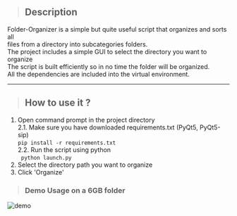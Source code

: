 > ## Description
Folder-Organizer is a simple but quite useful script that organizes and sorts all  
files from a directory into subcategories folders.  
The project includes a simple GUI to select the directory you want to organize  
The script is built efficiently so in no time the folder will be organized.  
All the dependencies are included into the virtual environment.  
***
> ## How to use it ?
1. Open command prompt in the project directory  
2.1. Make sure you have downloaded requirements.txt (PyQt5, PyQt5-sip)  
``` pip install -r requirements.txt ```   
2.2. Run the script using python  
``` python launch.py```  
3. Select the directory path you want to organize  
4. Click 'Organize'
> ### Demo Usage on a 6GB folder
![demo](media/demo_usage.gif)
